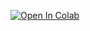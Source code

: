 
[![Open In Colab](https://colab.research.google.com/assets/colab-badge.svg)](https://colab.research.google.com/github/Jonarod/Bootcamp-Inteligencia-Artificial-Women-Who-Code-Medellin/blob/master/semana%204/Reentrenar%20para%20TFLite/Entrenar_Clasificador_para_TFJS.ipynb)

